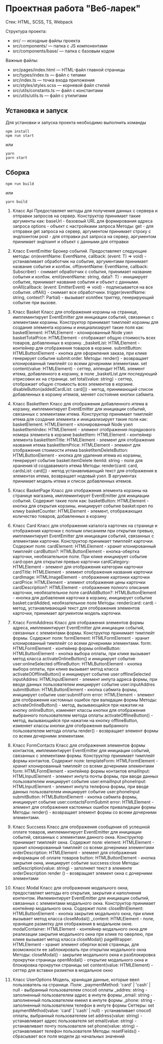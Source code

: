 # Проектная работа "Веб-ларек"

Стек: HTML, SCSS, TS, Webpack

Структура проекта:
- src/ — исходные файлы проекта
- src/components/ — папка с JS компонентами
- src/components/base/ — папка с базовым кодом

Важные файлы:
- src/pages/index.html — HTML-файл главной страницы
- src/types/index.ts — файл с типами
- src/index.ts — точка входа приложения
- src/styles/styles.scss — корневой файл стилей
- src/utils/constants.ts — файл с константами
- src/utils/utils.ts — файл с утилитами

## Установка и запуск
Для установки и запуска проекта необходимо выполнить команды

```
npm install
npm run start
```

или

```
yarn
yarn start
```
## Сборка

```
npm run build
```

или

```
yarn build
```

1) Класс Api
Предоставляет методы для получения данных с сервера и отправки запросов на сервер. 
Конструктор принимает такие аргументы как:
baseUrl - базовоый URL для формирования адреса запроса
options - объект с настройками запроса
Методы:
get - для отправки get запроса на сервер, аргументом принимает строку с эндпоинтом
post - для отправки put запроса на сервер, аргументом принимает эндпоинт и объект с данными для отправки

2) Класс EventEmitter
Брокер событий. Предоставляет следующие методы:
on<T extends object>(eventName: EventName, callback: (event: T) => void) - устанавливает обработчик на событие, аргументами принимает название события и колбэк.
off(eventName: EventName, callback: Subscriber) - снимает обработчик с события, принимает название события и колбэк.
emit<T extends object>(eventName: string, data?: T) - инициирует событие, принимает название события и объект с данными.
onAll(callback: (event: EmitterEvent) => void) - подписывается на все события.
offAll() - снимает все обработчики.
trigger<T extends object>(eventName: string, context?: Partial<T>) - вызывает коллбек триггер, генерирующий событие при вызове.

3) Класс Basket
Класс для отображения корзины на странице, имплеминтирует EventEmitter для инициации событий, связанных с элементами корзины.
Конструктор принимает тимплейт корзины для создания элемента корзины и инициализирует такие поля как:
  basketElement: HTMLElement - клонированный Node узел
  basketTotalPrice: HTMLElement - отображает общую стоимость всех товаров, добавленных в корзину.
  _basketList: HTMLElement - контейнер для отображения товаров в корзине.
  submitButton: HTMLButtonElement - кнопка для оформления заказа, при клике генерирует событие submit:order.
Методы:
render() - возвращает клонированный тимплейт со всеми дочерними элементами.
set content(value: HTMLElement) - сеттер, аппендит HTML элемент итема, добавленного в корзину, в поле _basketList для последующий отрисовки их на странице.
set total(value: string) - сеттер, отображает общую стоимость всех элементов в корзине. 
disableButton(addedCardList: card[]) - метод, принимающий список добавленных в корзину итемов, меняет состояние кнопки сабмита.

4) Класс BasketItem
Класс для отображения добавленного итема в корзину, имплеминтирует EventEmitter для инициации событий, связанных с элементами итема.
Конструктор принимает тимплейт итема для создания элемента и инициализирует такие поля как:
  basketElement: HTMLElement - клонированный Node узел
  basketItemIndex: HTMLElement - элемент отображения порядкового номера элемента в корзине
  basketItem: HTMLElement - контейнер элемента
  basketItemTitle: HTMLElement - элемент для отображения названия итема
  basketItemPrice: HTMLElement - элемент для отображения стоимости итема
  basketItemDeleteButton: HTMLButtonElement - кнопка для удаления итема из корзины, генерирует событие basket:itemDelete
  itemId: string - поле для хранения id создаваемого итема
Методы: 
render(card: card, cardsList: card[]) - метод устанавливающий текст для отображения в элементах итема, возвращает нодовый узел. В аргументах принимает модель итема и список добавленных итемов.

5) Класс BasketPage
Класс для отображения элемента корзины на странице магазина, имплеминтирует EventEmitter для инициации событий. Содержит такие поля как:
  basketButton: HTMLElement - кнопка для открытия корзины, инициирует событие basket:open по клику
  basketCounter: HTMLElement - элемент, отображающих количество товаров, добавленных в корзину

6) Класс Card
Класс для отображения каталога карточек на странице и отображения карточки с полным описанием при открытии превью, имплеминтирует EventEmitter для инициации событий, связанных с элементами карточки.
Конструктор принимает тимплейт карточки.
Содержит поля:
  cardElement: HTMLElement - хранит клонированный тимплейт
  cardButton?: HTMLButtonElement - кнопка-обертка карточки, необязательное поле. При клике инициирует событие card:open для открытия превью карточки
  cardCategory: HTMLElement - элемент для отображения категории карточки
  cardTitle: HTMLElement - элемент отображения названия карточки
  cardImage: HTMLImageElement - отображение картонки карточки
  cardPrice: HTMLElement - элемент отображения цены карточки
  cardDescription?: HTMLElement - отображение полного описания карточки, необязательное поле
  cardAddButton?: HTMLButtonElement - кнопка для добавления карточки в корзину, инициирует событие basket:cardAdded, необязательное поле
Методы: 
render(card: card) - метод, устанавливающий текст для отображения элементов карточки, принимает аргументом модель карточки.

7) Класс FormAddress
Класс для отображения элементов формы адреса, имплеминтирует EventEmitter для инициации событий, связанных с элементами формы.
Конструктор принимает тимплейт формы.
Содержит поля: 
  formElement: HTMLFormElement - хранит клонированный тимплейт со всеми дочерними элементами.
  form: HTMLFormElement - контейнер формы
  onlineButton: HTMLButtonElement - кнопка выбора оплаты, при клике вызывает метод класса activateOnlineButton() и инициирует событие user:onlineSelected
  offlineButton: HTMLButtonElement - кнопка выбора оплаты, при клике вызывает метод класса activateOOfflineButton() и инициирует событие user:offlineSelected
  inputAddres: HTMLInputElement - элемент инпута адреса формы, при вводе данных пользователем инициирует событие user:inputAddres
  submitButton: HTMLButtonElement - кнопка сабмита формы, инициирует событие user:submitForm
  error: HTMLElement - элемент для отображения кастомных ошибок при валидации формы
Методы: 
activateOnlineButton() - метод, вызывающийся при нажатии на кнопку onlineButton, изменяет классы кнопки для отображения выбранного пользователем метода оплаты
activateOfflineButton() - метод, вызывающийся при нажатии на кнопку offlineButton, изменяет классы кнопки для отображения выбранного пользователем метода оплаты
render() - возвращает элемент формы со всеми дочерними элементами.

8) Класс FormContacts
Класс для отображения элементов формы контактов, имплеминтирует EventEmitter для инициации событий, связанных с элементами формы.
Конструктор принимает тимплейт формы контактов.
Содержит поля:
  templateForm: HTMLFormElement -  хранит клонированный тимплейт со всеми дочерними элементами
  form: HTMLFormElement - контейнер формы контактов
  emailInput: HTMLInputElement - элемент инпута почты формы, при вводе данных пользователем инициирует событие user:emailInput
  phoneInput: HTMLInputElement - элемент инпута телефона формы, при вводе данных пользователем инициирует событие user:phoneInput
  submitButton: HTMLButtonElement - кнопка сабмита формы, инициирует событие user:contactsFormSubmit
  error: HTMLElement - элемент для отображения кастомных ошибок привалидации формы
Методы: 
render() - возвращает элемент формы со всеми дочерними элементами.

9) Класс Succsess
Класс для отображения сообщения об успешной оплате товаров, имплеминтирует EventEmitter для инициации событий, связанных с элементами данного окна.
Конструктор принимает тимплейт окна.
Содержит поля:
  element: HTMLElement - хранит клонированный тимплейт со всеми дочерними элементами
  orderDescription: HTMLElement - элемент для отображения информации об оплате товаров
  button: HTMLButtonElement - кнопка закрытия окна, инициирует событие succsess:close
Методы: 
setDescription(value: string) - заполняет текст в элементе orderDescription
render () - возвращает элемент окна с дочерними элементами

10) Класс Modal
Класс для отображения модального окна, предоставляет методы его открытия, закрытия и наполнения контентом. Имлементирует EventEmitter для инициации событий, связанных с элементами модального окна.
Конструктор принимает контейнер модального окна.
Содержит поля: 
  closeBtnElement: HTMLButtonElement - кнопка закрытия модального окна, при клике вызывает метод класса closeModal()
  _content: HTMLElement - поле, хранящее разметку для отображения в модальном окне.
  modalContainer: HTMLElement - контейнер модального окна для реализации закрытия модального окна при клике по оверлею, при клике вызывает метод класса closeModal()
  pageWrapper: HTMLElement - хранит элемент обертки всей страницы, для возможности ее заблокировать при открытии модального окна
Методы: 
closeModal() - закрытие модального окна и разблокировка прокрутки страницы
openModal() - открытие модального окна и блокировка прокрутки страницы
set content(value: HTMLElement) - сеттер для вставки разметки в модальное окно

11) Класс UserOptions
Модель, хранящая данные, которые ввел пользователь на странице.
Поля: 
  _paymentMethod: 'card' | 'cash' | null - выбранный пользователем способ оплаты 
  _addres: string - заполненный пользователем адрес в инпуте формы
  _email: string - заполненный пользователем емеил в инпуте формы
  _phone: string - заполненный пользователем телефон в инпуте формы
Сеттеры: 
set paymentMethod(value: 'card' | 'cash' | null) - устанавливает способ оплаты, выбранный пользователем
set address(value: string) - устанавливает адрес пользователя
set email(value: string) - устанавливает почту пользователя
set phone(value: string) - устанавливает телефон пользователя
Методы: 
resetFields() - сбрасывает все поля модели до начальных значений
